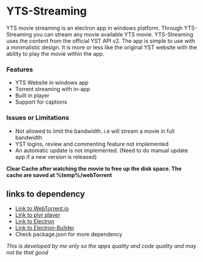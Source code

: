 # YTS-Streaming
 YTS movie streaming is an electron app in windows platform. Through YTS-Streaming you can stream any movie available YTS movie.
 YTS-Streaming uses the content from the official YST API v2. The app is simple to use with a minimalistic design. It is more or less like the original YST website with the ability to play the movie within the app.
 
 ### Features
 - YTS Website in windows app
 - Torrent streaming with in-app
 - Built in player
 - Support for captions
 
 ### Issues or Limitations
 - Not allowed to limit the bandwidth. i.e will stream a movie in full bandwidth
 - YST logins, review and commenting feature not implemented
 - An automatic update is not implemented. (Need to do manual update app if a new version is released)

**Clear Cache after watching the movie to free up the disk space. The cache are saved at %temp%/webTorrent**

## links to dependency
- [Link to WebTorrent.io](http://webtorrent.io)
- [Link to plyr player](https://plyr.io/)
- [Link to Electron](https://www.electronjs.org/)
- [Link to Electron-Builder](https://github.com/electron-userland/electron-builder)
- Check package.json for more dependency


*This is developed by me only so the apps quality and code quality and may not be that good*
